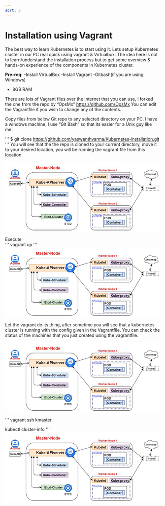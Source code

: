 ```yaml
---
sort: 3
---
```

# Installation using Vagrant

The best way to learn Kubernetes is to start using it. Lets setup Kubernetes cluster in our PC real quick  using vagrant & Virtualbox.
The idea here is not to learn/understand the installation process but to get some overview & hands-on experience of the components in Kubernetes cluster.

**Pre-req:**
-Install VirtualBox
-Install Vagrant
-Gitbash(if you are using Windows)
- 8GB RAM

There are lots of Vagrant files over the internet that you can use, I forked the one from the repo by “OpsMx” https://github.com/OpsMx
You can edit the Vagrantfile if you wish to change any of the contents.

Copy files from below Git repo to any selected directory on your PC.
I have a windows machine, I use  “Git Bash” so that its easier for a Unix guy like me.

'''
$ git clone https://github.com/yaswanthvarma/Kubernetes-installation.git
'''
You will see that the the repo is cloned to your current directory, move it to your desired location,  you will be running the vagrant file from this location.

![vagrantkubernetes1.jpg ](https://raw.githubusercontent.com/yaswanthvarma/kubernetes/gh-pages/images/kubernetesArchitecture.JPG)


Execute  
'''
vagrant up
'''
![vagrantkubernetes2.jpg ](https://raw.githubusercontent.com/yaswanthvarma/kubernetes/gh-pages/images/kubernetesArchitecture.JPG)


Let the vagrant do its thing, after sometime you will see that a kubernetes cluster is running with the config given in the Vagrantfile.
You can check the status of the machines that you just created using the vagrantfile.

![vagrantkubernetes3.jpg ](https://raw.githubusercontent.com/yaswanthvarma/kubernetes/gh-pages/images/kubernetesArchitecture.JPG)


'''
vagrant ssh kmaster

kubectl cluster-info
'''
![vagrantkubernetes4.jpg ](https://raw.githubusercontent.com/yaswanthvarma/kubernetes/gh-pages/images/kubernetesArchitecture.JPG)





